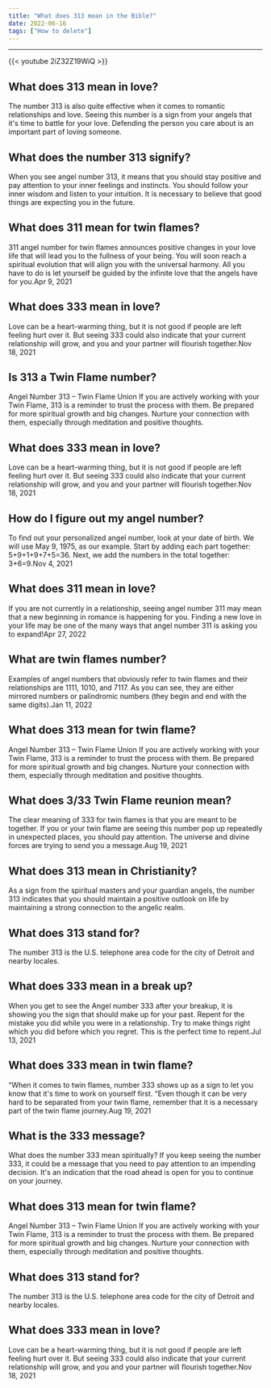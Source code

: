 ```yaml
---
title: "What does 313 mean in the Bible?"
date: 2022-06-16
tags: ["How to delete"]
---
```


---
{{< youtube 2iZ32Z19WiQ >}}
## What does 313 mean in love?
The number 313 is also quite effective when it comes to romantic relationships and love. Seeing this number is a sign from your angels that it's time to battle for your love. Defending the person you care about is an important part of loving someone.

## What does the number 313 signify?
When you see angel number 313, it means that you should stay positive and pay attention to your inner feelings and instincts. You should follow your inner wisdom and listen to your intuition. It is necessary to believe that good things are expecting you in the future.

## What does 311 mean for twin flames?
311 angel number for twin flames announces positive changes in your love life that will lead you to the fullness of your being. You will soon reach a spiritual evolution that will align you with the universal harmony. All you have to do is let yourself be guided by the infinite love that the angels have for you.Apr 9, 2021

## What does 333 mean in love?
Love can be a heart-warming thing, but it is not good if people are left feeling hurt over it. But seeing 333 could also indicate that your current relationship will grow, and you and your partner will flourish together.Nov 18, 2021

## Is 313 a Twin Flame number?
Angel Number 313 – Twin Flame Union If you are actively working with your Twin Flame, 313 is a reminder to trust the process with them. Be prepared for more spiritual growth and big changes. Nurture your connection with them, especially through meditation and positive thoughts.

## What does 333 mean in love?
Love can be a heart-warming thing, but it is not good if people are left feeling hurt over it. But seeing 333 could also indicate that your current relationship will grow, and you and your partner will flourish together.Nov 18, 2021

## How do I figure out my angel number?
To find out your personalized angel number, look at your date of birth. We will use May 9, 1975, as our example. Start by adding each part together: 5+9+1+9+7+5=36. Next, we add the numbers in the total together: 3+6=9.Nov 4, 2021

## What does 311 mean in love?
If you are not currently in a relationship, seeing angel number 311 may mean that a new beginning in romance is happening for you. Finding a new love in your life may be one of the many ways that angel number 311 is asking you to expand!Apr 27, 2022

## What are twin flames number?
Examples of angel numbers that obviously refer to twin flames and their relationships are 1111, 1010, and 7117. As you can see, they are either mirrored numbers or palindromic numbers (they begin and end with the same digits).Jan 11, 2022

## What does 313 mean for twin flame?
Angel Number 313 – Twin Flame Union If you are actively working with your Twin Flame, 313 is a reminder to trust the process with them. Be prepared for more spiritual growth and big changes. Nurture your connection with them, especially through meditation and positive thoughts.

## What does 3/33 Twin Flame reunion mean?
The clear meaning of 333 for twin flames is that you are meant to be together. If you or your twin flame are seeing this number pop up repeatedly in unexpected places, you should pay attention. The universe and divine forces are trying to send you a message.Aug 19, 2021

## What does 313 mean in Christianity?
As a sign from the spiritual masters and your guardian angels, the number 313 indicates that you should maintain a positive outlook on life by maintaining a strong connection to the angelic realm.

## What does 313 stand for?
The number 313 is the U.S. telephone area code for the city of Detroit and nearby locales.

## What does 333 mean in a break up?
When you get to see the Angel number 333 after your breakup, it is showing you the sign that should make up for your past. Repent for the mistake you did while you were in a relationship. Try to make things right which you did before which you regret. This is the perfect time to repent.Jul 13, 2021

## What does 333 mean in twin flame?
“When it comes to twin flames, number 333 shows up as a sign to let you know that it's time to work on yourself first. “Even though it can be very hard to be separated from your twin flame, remember that it is a necessary part of the twin flame journey.Aug 19, 2021

## What is the 333 message?
What does the number 333 mean spiritually? If you keep seeing the number 333, it could be a message that you need to pay attention to an impending decision. It's an indication that the road ahead is open for you to continue on your journey.

## What does 313 mean for twin flame?
Angel Number 313 – Twin Flame Union If you are actively working with your Twin Flame, 313 is a reminder to trust the process with them. Be prepared for more spiritual growth and big changes. Nurture your connection with them, especially through meditation and positive thoughts.

## What does 313 stand for?
The number 313 is the U.S. telephone area code for the city of Detroit and nearby locales.

## What does 333 mean in love?
Love can be a heart-warming thing, but it is not good if people are left feeling hurt over it. But seeing 333 could also indicate that your current relationship will grow, and you and your partner will flourish together.Nov 18, 2021

